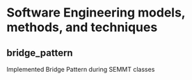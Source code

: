 # Software Engineering models, methods, and techniques

## bridge_pattern

Implemented Bridge Pattern during SEMMT classes
